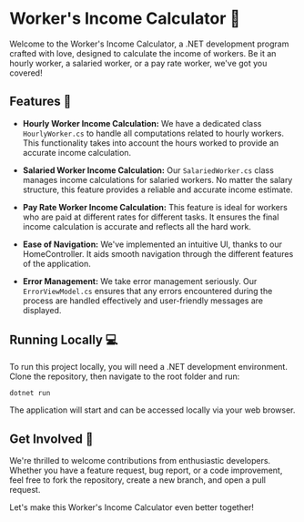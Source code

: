 # Worker's Income Calculator 💼

Welcome to the Worker's Income Calculator, a .NET development program crafted with love, designed to calculate the income of workers. Be it an hourly worker, a salaried worker, or a pay rate worker, we've got you covered!

## Features 🌟

- **Hourly Worker Income Calculation:** We have a dedicated class `HourlyWorker.cs` to handle all computations related to hourly workers. This functionality takes into account the hours worked to provide an accurate income calculation.

- **Salaried Worker Income Calculation:** Our `SalariedWorker.cs` class manages income calculations for salaried workers. No matter the salary structure, this feature provides a reliable and accurate income estimate.

- **Pay Rate Worker Income Calculation:** This feature is ideal for workers who are paid at different rates for different tasks. It ensures the final income calculation is accurate and reflects all the hard work.

- **Ease of Navigation:** We've implemented an intuitive UI, thanks to our HomeController. It aids smooth navigation through the different features of the application.

- **Error Management:** We take error management seriously. Our `ErrorViewModel.cs` ensures that any errors encountered during the process are handled effectively and user-friendly messages are displayed.

## Running Locally 💻

To run this project locally, you will need a .NET development environment. Clone the repository, then navigate to the root folder and run:

```bash
dotnet run
```
The application will start and can be accessed locally via your web browser.

## Get Involved 🚀
We're thrilled to welcome contributions from enthusiastic developers. Whether you have a feature request, bug report, or a code improvement, feel free to fork the repository, create a new branch, and open a pull request.

Let's make this Worker's Income Calculator even better together!

